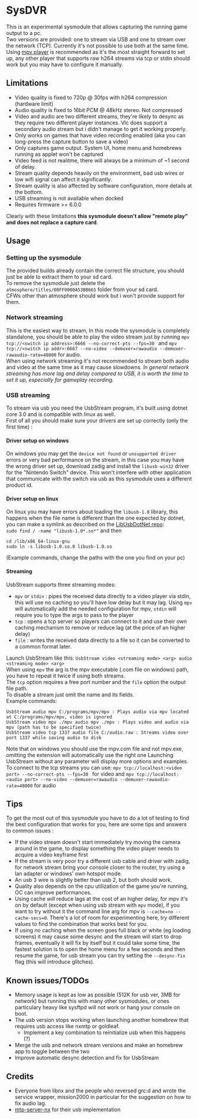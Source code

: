 # SysDVR
This is an experimental sysmodule that allows capturing the running game output to a pc.\
Two versions are provided: one to stream via USB and one to stream over the network (TCP). Currently it's not possible to use both at the same time.\
Using [mpv player](https://mpv.io/) is recommended as it's the most straight forward to set up, any other player that supports raw h264 streams via tcp or stdin should work but you may have to configure it manually.
## Limitations
- Video quality is fixed to 720p @ 30fps with h264 compression (hardware limit)
- Audio quality is fixed to 16bit PCM @ 48kHz stereo. Not compressed
- Video and audio are two different streams, they're likely to desync as they require two different player instances. Vlc does support a secondary audio stream but i didn't manage to get it working properly.
- Only works on games that have video recording enabled (aka you can long-press the capture button to save a video)
- Only captures game output. System UI, home menu and homebrews running as applet won't be captured
- Video feed is not realitme, there will always be a minimum of ~1 second of delay.
- Stream quality depends heavily on the environment, bad usb wires or low wifi signal can affect it significantly.
- Stream quality is also affected by software configuration, more details at the bottom.
- USB streaming is not available when docked
- Requires firmware >= 6.0.0

Clearly with these limitations **this sysmodule doesn't allow "remote play" and does not replace a capture card**.
## Usage
### Setting up the sysmodule
The provided builds already contain the correct file structure, you should just be able to extract them to your sd card.\
To remove the sysmodule just delete the `atmosphere/titles/00FF0000A53BB665` folder from your sd card.\
CFWs other than atmosphere should work but i won't provide support for them.
### Network streaming
This is the easiest way to stream, In this mode the sysmodule is completely standalone, you should be able to play the video stream just by running `mpv tcp://<switch ip address>:6666 --no-correct-pts --fps=30 ` and `mpv tcp://<switch ip addr>:6667 --no-video --demuxer=rawaudio --demuxer-rawaudio-rate=48000` for audio.\
When using network streaming it's not recommended to stream both audio and video at the same time as it may cause slowdowns.
*In general network streaming has more lag and delay compared to USB, it is worth the time to set it up, especially for gameplay recording.*
### USB streaming
To stream via usb you need the UsbStream program, it's built using dotnet core 3.0 and is compatible with linux as well.\
First of all you should make sure your drivers are set up correctly (only the first time) :
#### Driver setup on windows
On windows you may get the `device not found` or `unsupported driver` errors or very bad performance on the stream, in this case you may have the wrong driver set up, download zadig and install the `libusb-win32` driver for the "Nintendo Switch" device. This won't interfere with other application that communicate with the switch via usb as this sysmodule uses a different product id.
#### Driver setup on linux 
On linux you may have errors about loading the `libusb-1.0` library, this happens when the file name is different than the one expected by dotnet, you can make a symlink as described on the [LibUsbDotNet repo](https://github.com/LibUsbDotNet/LibUsbDotNet#linux-users):\
`sudo find / -name "libusb-1.0*.so*"` and then
```
cd /lib/x86_64-linux-gnu
sudo ln -s libusb-1.0.so.0 libusb-1.0.so
```
(Example commands, change the paths with the one you find on your pc)
#### Streaming
UsbStream supports three streaming modes: 
- `mpv` or `stdin` : pipes the received data directly to a video player via stdin, this will use no caching so you'll have low delay but it may lag. Using `mpv` will automatically add the needed configuration for mpv, `stdin` will require you to type the args to pass to the player
- `tcp` : opens a tcp server so players can connect to it and use their own caching mechanism to remove or reduce lag (at the price of an higher delay)
- `file` : writes the received data directly to a file so it can be converted to a common format later.

Launch UsbStream like this:
`UsbStream video <streaming mode> <arg> audio <streaming mode> <arg>` \
When using `mpv` the arg is the mpv executable (.com file on windows) path, you have to repeat it twice if using both streams. \
The `tcp` option requires a free port number and the `file` option the output file path. \
To disable a stream just omit the name and its fields.\
Example commands:
```
UsbStream audio mpv C:/programs/mpv/mpv : Plays audio via mpv located at C:/programs/mpv/mpv, video is ignored
UsbStream video mpv ./mpv audio mpv ./mpv : Plays video and audio via mpv (path has to be specified twice)
UsbStream video tcp 1337 audio file C:/audio.raw : Streams video over port 1337 while saving audio to disk
```
Note that on windows you should use the mpv.com file and not mpv.exe, omitting the extension will automatically use the right one
Launching UsbStream without any parameter will display more options and examples.\
To connect to the tcp streams you can use: `mpv tcp://localhost:<video port> --no-correct-pts --fps=30 ` for video and `mpv tcp://localhost:<audio port> --no-video --demuxer=rawaudio --demuxer-rawaudio-rate=48000` for audio
## Tips
To get the most out of this sysmodule you have to do a lot of testing to find the best configuration that works for you, here are some tips and answers to common issues :
- If the video stream doesn't start immediately try moving the camera around in the game, to display something the video player needs to acquire a video keyframe first
- If the stream is very poor try a different usb cable and driver with zadig, for network stream bring your console closer to the router, try using a lan adapter or windows' own hotspot mode.
- An usb 3 wire is slightly better than usb 2, but both should work.
- Quality also depends on the cpu utilization of the game you're running, OC can improve performances.
- Using cache *will* reduce lags at the cost of an higher delay, for mpv it's on by default (except when using usb stream with `mpv` mode), if you want to try without it the command line arg for mpv is `--cache=no --cache-secs=0`. There's a lot of room for experimenting here, try different values to find the combination that works best for you.
- If using no caching when the screen goes full black or white (eg loading screens) it may cause some desync and the stream will start to drop frames, eventually it will fix by itself but it could take some time, the fastest solution is to open the home menu for a few seconds and then resume the game, for usb stream you can try setting the `--desync-fix` flag (this will introduce glitches).
## Known issues/TODOs
- Memory usage is kept as low as possible (512K for usb ver, 3MB for network) but running this with many other sysmodules, or ones particulary heavy like sysftpd will not work or hang your console on boot.
- The usb version stops working when launching another homebrew that requires usb access like nxmtp or goldleaf.
  - Implement a key combination to reinitialize usb when this happens (?)
- Merge the usb and network stream versions and make an homebrew app to toggle between the two 
- Improve automatic desync detection and fix for UsbStream

## Credits
- Everyone from libnx and the people who reversed grc:d and wrote the service wrapper, mission2000 in particular for the suggestion on how to fix audio lag.
- [mtp-server-nx](https://github.com/retronx-team/mtp-server-nx) for their usb implementation